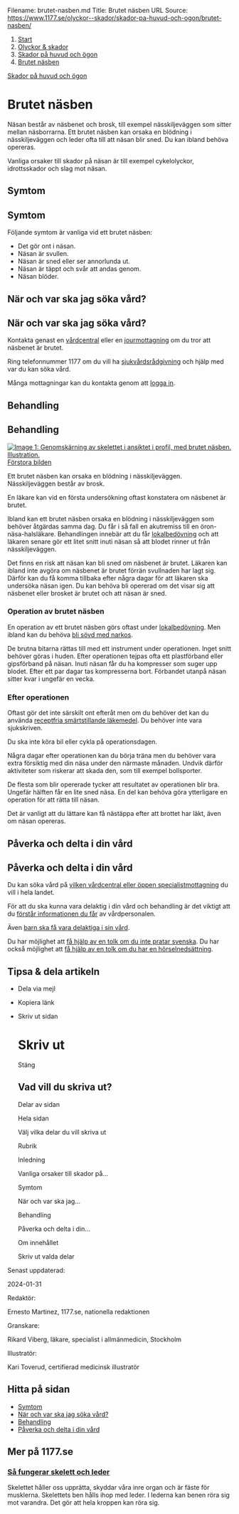 Filename: brutet-nasben.md
Title: Brutet näsben
URL Source: https://www.1177.se/olyckor--skador/skador-pa-huvud-och-ogon/brutet-nasben/

1.  [Start](https://www.1177.se/)
2.  [Olyckor & skador](https://www.1177.se/olyckor--skador/)
3.  [Skador på huvud och ögon](https://www.1177.se/olyckor--skador/skador-pa-huvud-och-ogon/)
4.  [Brutet näsben](https://www.1177.se/olyckor--skador/skador-pa-huvud-och-ogon/brutet-nasben/)

[Skador på huvud och ögon](https://www.1177.se/olyckor--skador/skador-pa-huvud-och-ogon/)

Brutet näsben
=============

Näsan består av näsbenet och brosk, till exempel nässkiljeväggen som sitter mellan näsborrarna. Ett brutet näsben kan orsaka en blödning i nässkiljeväggen och leder ofta till att näsan blir sned. Du kan ibland behöva opereras.

Vanliga orsaker till skador på näsan är till exempel cykelolyckor, idrottsskador och slag mot näsan.

Symtom
------

Symtom
------

Följande symtom är vanliga vid ett brutet näsben:

*   Det gör ont i näsan.
*   Näsan är svullen.
*   Näsan är sned eller ser annorlunda ut.
*   Näsan är täppt och svår att andas genom.
*   Näsan blöder.

När och var ska jag söka vård?
------------------------------

När och var ska jag söka vård?
------------------------------

Kontakta genast en [vårdcentral](https://www.1177.se/lankbiblioteket/nationella-lankar/1177---lankar/hitta-vard---forinstallda-sok/hitta-vardcentral-nara-mig/) eller en [jourmottagning](https://www.1177.se/lankbiblioteket/nationella-lankar/1177---lankar/hitta-vard---forinstallda-sok/hitta-jourmottagning-nara-mig/) om du tror att näsbenet är brutet.

Ring telefonnummer 1177 om du vill ha [sjukvårdsrådgivning](https://www.1177.se/om-1177/nar-du-ringer-1177/nar-du-ringer-1177/) och hjälp med var du kan söka vård.

Många mottagningar kan du kontakta genom att [logga in](https://www.1177.se/lankbiblioteket/nationella-lankar/1177---lankar/e-tjanster---behallare/e-tjanster---allman-inloggning/).

Behandling
----------

Behandling
----------

[![Image 1: Genomskärning av skelettet i ansiktet i profil, med brutet näsben. Illustration.](https://www.1177.se/globalassets/1177/nationell/media/illustrationer/skelett-och-leder/huvud-och-nacke/brutet_nasben.svg?saved=2022-12-12+01:06&preset=low-res) Förstora bilden](https://www.1177.se/globalassets/1177/nationell/media/illustrationer/skelett-och-leder/huvud-och-nacke/brutet_nasben.svg?saved=2022-12-12+01:06)

Ett brutet näsben kan orsaka en blödning i nässkiljeväggen. Nässkiljeväggen består av brosk.

En läkare kan vid en första undersökning oftast konstatera om näsbenet är brutet.

Ibland kan ett brutet näsben orsaka en blödning i nässkiljeväggen som behöver åtgärdas samma dag. Du får i så fall en akutremiss till en öron-näsa-halsläkare. Behandlingen innebär att du får [lokalbedövning](https://www.1177.se/undersokning-behandling/behandling-med-lakemedel/behandlingar-med-lakemedel/lokalbedovning/) och att läkaren senare gör ett litet snitt inuti näsan så att blodet rinner ut från nässkiljeväggen.

Det finns en risk att näsan kan bli sned om näsbenet är brutet. Läkaren kan ibland inte avgöra om näsbenet är brutet förrän svullnaden har lagt sig. Därför kan du få komma tillbaka efter några dagar för att läkaren ska undersöka näsan igen. Du kan behöva bli opererad om det visar sig att näsbenet eller brosket är brutet och att näsan är sned.

### Operation av brutet näsben

En operation av ett brutet näsben görs oftast under [lokalbedövning](https://www.1177.se/undersokning-behandling/behandling-med-lakemedel/behandlingar-med-lakemedel/lokalbedovning/). Men ibland kan du behöva [bli sövd med narkos](https://www.1177.se/undersokning-behandling/operationer/fore-och-efter-operation/narkos/).

De brutna bitarna rättas till med ett instrument under operationen. Inget snitt behöver göras i huden. Efter operationen tejpas ofta ett plastförband eller gipsförband på näsan. Inuti näsan får du ha kompresser som suger upp blodet. Efter ett par dagar tas kompresserna bort. Förbandet utanpå näsan sitter kvar i ungefär en vecka.

### Efter operationen

Oftast gör det inte särskilt ont efteråt men om du behöver det kan du använda [receptfria smärtstillande läkemedel](https://www.1177.se/undersokning-behandling/behandling-med-lakemedel/lakemedel-utifran-diagnos/receptfria-lakemedel-vid-tillfallig-smarta---vad-ska-jag-valja/). Du behöver inte vara sjukskriven.

Du ska inte köra bil eller cykla på operationsdagen.

Några dagar efter operationen kan du börja träna men du behöver vara extra försiktig med din näsa under den närmaste månaden. Undvik därför aktiviteter som riskerar att skada den, som till exempel bollsporter.

De flesta som blir opererade tycker att resultatet av operationen blir bra. Ungefär hälften får en lite sned näsa. En del kan behöva göra ytterligare en operation för att rätta till näsan.

Det är vanligt att du lättare kan få nästäppa efter att brottet har läkt, även om näsan opereras.

Påverka och delta i din vård
----------------------------

Påverka och delta i din vård
----------------------------

Du kan söka vård på [vilken vårdcentral eller öppen specialistmottagning](https://www.1177.se/sa-fungerar-varden/att-valja-vardmottagning/valja-vardmottagning/) du vill i hela landet.

För att du ska kunna vara delaktig i din vård och behandling är det viktigt att du [förstår informationen du får](https://www.1177.se/sa-fungerar-varden/var-med-och-bestam-om-din-vard/tips-infor-ditt-besok-i-varden/) av vårdpersonalen.

Även [barn ska få vara delaktiga i sin vård](https://www.1177.se/sa-fungerar-varden/var-med-och-bestam-om-din-vard/barns-och-vardnadshavares-rattigheter-i-varden/).

Du har möjlighet att [få hjälp av en tolk om du inte pratar svenska](https://www.1177.se/sa-fungerar-varden/vard-om-du-kommer-fran-ett-annat-land/tolkning-till-mitt-sprak/). Du har också möjlighet att [få hjälp av en tolk om du har en hörselnedsättning](https://www.1177.se/undersokning-behandling/hjalpmedel/hjalpmedel-for-kognition-och-kommunikation/tolktjanster-vid-funktionsnedsattning/).

Tipsa & dela artikeln
---------------------

*   Dela via mejl
*   Kopiera länk
*   Skriv ut sidan
    
    Skriv ut
    ========
    
    Stäng
    
    Vad vill du skriva ut?
    ----------------------
    
    Delar av sidan
    
    Hela sidan
    
    Välj vilka delar du vill skriva ut
    
    Rubrik
    
    Inledning
    
    Vanliga orsaker till skador på...
    
    Symtom
    
    När och var ska jag...
    
    Behandling
    
    Påverka och delta i din...
    
    Om innehållet
    
    Skriv ut valda delar
    

Senast uppdaterad:

2024-01-31

Redaktör:

Ernesto Martinez, 1177.se, nationella redaktionen

Granskare:

Rikard Viberg, läkare, specialist i allmänmedicin, Stockholm

Illustratör:

Kari Toverud, certifierad medicinsk illustratör

Hitta på sidan
--------------

*   [Symtom](https://www.1177.se/olyckor--skador/skador-pa-huvud-och-ogon/brutet-nasben/#section-60826)
*   [När och var ska jag söka vård?](https://www.1177.se/olyckor--skador/skador-pa-huvud-och-ogon/brutet-nasben/#section-60827)
*   [Behandling](https://www.1177.se/olyckor--skador/skador-pa-huvud-och-ogon/brutet-nasben/#section-60828)
*   [Påverka och delta i din vård](https://www.1177.se/olyckor--skador/skador-pa-huvud-och-ogon/brutet-nasben/#section-92031)

Mer på 1177.se
--------------

### [Så fungerar skelett och leder](https://www.1177.se/liv--halsa/sa-fungerar-kroppen/skelett-och-leder/)

Skelettet håller oss upprätta, skyddar våra inre organ och är fäste för musklerna. Skelettets ben hålls ihop med leder. I lederna kan benen röra sig mot varandra. Det gör att hela kroppen kan röra sig.
